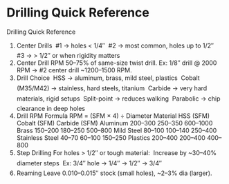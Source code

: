 # Drilling Quick Reference

Drilling Quick Reference
 
1. Center Drills
 #1 → holes < 1/4″
 #2 → most common, holes up to 1/2″
 #3 → > 1/2″ or when rigidity matters
2. Center Drill RPM
50–75% of same-size twist drill.
Ex: 1/8″ drill @ 2000 RPM → #2 center drill ~1200–1500 RPM.
3. Drill Choice
 HSS → aluminum, brass, mild steel, plastics
 Cobalt (M35/M42) → stainless, hard steels, titanium
 Carbide → very hard materials, rigid setups
 Split-point → reduces walking
 Parabolic → chip clearance in deep holes
4. Drill RPM Formula
 RPM = (SFM × 4) ÷ Diameter
 Material
HSS (SFM)
Cobalt (SFM)
Carbide (SFM)
Aluminum
200–300
250–350
600–1000
Brass
150–200
180–250
500–800
Mild Steel
80–100
100–140
250–400
Stainless Steel
40–70
60–100
150–250
Plastics
200–400
200–400
400–800
5. Step Drilling
For holes > 1/2″ or tough material:
 Increase by ~30–40% diameter steps
 Ex: 3/4″ hole → 1/4″ → 1/2″ → 3/4″
6. Reaming
Leave 0.010–0.015″ stock (small holes), ~2–3% dia (larger).
